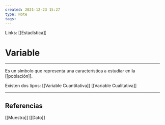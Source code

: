 ```yaml
---
created: 2021-12-23 15:27
type: Note
tags:
---
```


Links: [[Estadística]]

# Variable
---

Es un símbolo que representa una característica a estudiar en la [[población]].

Existen dos tipos:
[[Variable Cuantitativa]]
[[Variable Cualitativa]]

---

## Referencias
[[Muestra]]
[[Dato]]